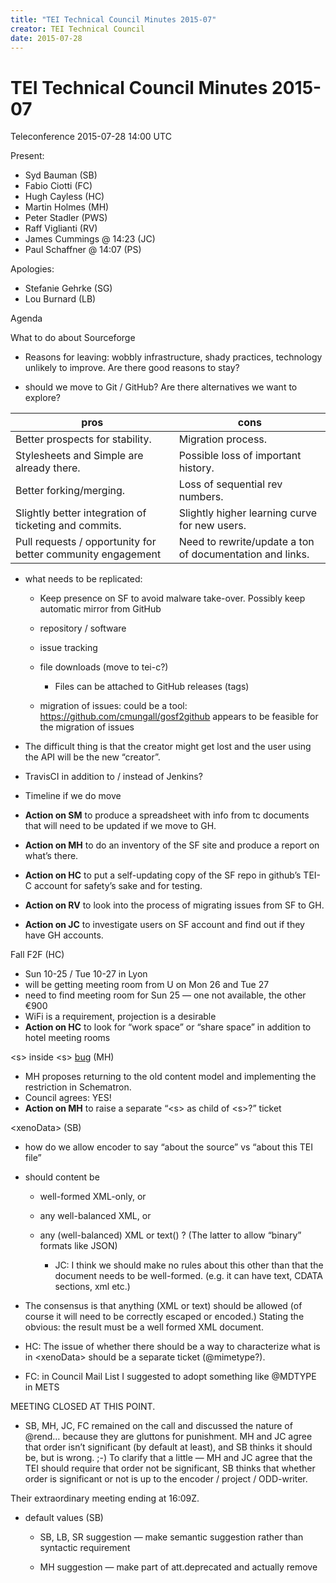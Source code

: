 ```yaml
---
title: "TEI Technical Council Minutes 2015-07"
creator: TEI Technical Council
date: 2015-07-28
---
```

# TEI Technical Council Minutes 2015-07



Teleconference 2015\-07\-28 14:00 UTC


Present:
 
 * Syd Bauman (SB)
* Fabio Ciotti (FC)
* Hugh Cayless (HC)
* Martin Holmes (MH)
* Peter Stadler (PWS)
* Raff Viglianti (RV)
* James Cummings @ 14:23 (JC)
* Paul Schaffner @ 14:07 (PS)


Apologies:
 
 * Stefanie Gehrke (SG)
* Lou Burnard (LB)



 Agenda
 
 What to do about Sourceforge
 
 - Reasons for leaving: wobbly
 infrastructure, shady practices, technology unlikely to improve. Are there good
 reasons to stay?

- should we move to Git / GitHub? Are there alternatives
 we want to explore?



| **pros** | **cons** |
| --- | --- |
| Better prospects for stability. | Migration process. |
| Stylesheets and Simple are already there. | Possible loss of important history. |
| Better forking/merging. | Loss of sequential rev numbers. |
| Slightly better integration of ticketing and commits. | Slightly higher learning curve for new users. |
| Pull requests / opportunity for better community engagement | Need to rewrite/update a ton of documentation and links. |



- what needs to be replicated:
 
	
	- Keep presence on SF to
	 avoid malware take\-over. Possibly keep automatic mirror from
	 GitHub
	
	- repository / software
	
	- issue tracking
	
	- file
	 downloads (move to tei\-c?)
	 
		
		- Files can be attached to
		 GitHub releases (tags)
	
	- migration of issues: could be a
	 tool: <https://github.com/cmungall/gosf2github> appears to be feasible for the migration of issues

- The difficult thing is that the creator might get lost and the user using the API
 will be the new “creator”.


- TravisCI in addition to / instead of Jenkins?

- Timeline if we do move

- **Action on SM** to produce a spreadsheet with info from tc
 documents that will need to be updated if we move to GH.

- **Action on MH** to do an inventory of the SF site and produce a
 report on what’s there.

- **Action on HC** to put a self\-updating copy of the SF repo in
 github’s TEI\-C account for safety’s sake and for testing.

- **Action on RV** to look into the process of migrating issues from
 SF to GH.

- **Action on JC** to investigate users on SF account and find out if
 they have GH accounts.

Fall F2F (HC)
 
 * Sun 10\-25 / Tue 10\-27 in Lyon
* will be getting meeting room from U on Mon 26 and Tue 27
* need to find meeting room for Sun 25 — one not available, the other €900
* WiFi is a requirement, projection is a desirable
* **Action on HC** to look for “work space” or “share space” in
 addition to hotel meeting rooms


\<s\> inside \<s\> [bug](https://sourceforge.net/p/tei/bugs/578/) (MH)
 
 * MH proposes returning to the old content model and implementing the restriction in
 Schematron.
* Council agrees: YES!
* **Action on MH** to raise a separate “\<s\> as child of
 \<s\>?” ticket


\<xenoData\> (SB)
 
 * how do we allow encoder to say “about the source” vs “about this TEI file”
* should content be
 
	
	* well\-formed XML\-only,
	 or
	
	* any well\-balanced XML, or
	
	* any (well\-balanced) XML or
	 text() ? (The latter to allow “binary” formats like JSON)
	 
		
		* JC: I think we should make no rules about this other than that the
		 document needs to be well\-formed. (e.g. it can have text, CDATA sections, xml
		 etc.)


- The consensus is that anything (XML or text) should be allowed (of course it will
 need to be correctly escaped or encoded.) Stating the obvious: the result must be
 a well
 formed XML document.

- HC: The issue of whether there should be a way to characterize what is in
 \<xenoData\> should be a separate ticket (@mimetype?).

- FC: in Council Mail List I suggested to adopt something like @MDTYPE in METS

MEETING CLOSED AT THIS POINT.



- SB, MH, JC, FC remained on the call and discussed the nature of @rend… because they
 are gluttons for punishment. MH and JC agree that order isn’t significant (by default
 at
 least), and SB thinks it should be, but is wrong. ;\-) To clarify that a little — MH
 and
 JC agree that the TEI should require that order not be significant, SB thinks that
 whether order is significant or not is up to the encoder / project / ODD\-writer.

Their extraordinary meeting ending at 16:09Z.



- default values (SB)
 
	
	- SB, LB, SR suggestion — make
	 semantic suggestion rather than syntactic requirement
	
	- MH suggestion —
	 make part of att.deprecated and actually remove













